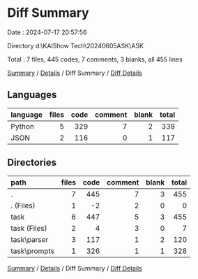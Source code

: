 # Diff Summary

Date : 2024-07-17 20:57:56

Directory d:\\KAIShow Tech\\20240605ASK\\ASK

Total : 7 files,  445 codes, 7 comments, 3 blanks, all 455 lines

[Summary](results.md) / [Details](details.md) / Diff Summary / [Diff Details](diff-details.md)

## Languages
| language | files | code | comment | blank | total |
| :--- | ---: | ---: | ---: | ---: | ---: |
| Python | 5 | 329 | 7 | 2 | 338 |
| JSON | 2 | 116 | 0 | 1 | 117 |

## Directories
| path | files | code | comment | blank | total |
| :--- | ---: | ---: | ---: | ---: | ---: |
| . | 7 | 445 | 7 | 3 | 455 |
| . (Files) | 1 | -2 | 2 | 0 | 0 |
| task | 6 | 447 | 5 | 3 | 455 |
| task (Files) | 2 | 4 | 3 | 0 | 7 |
| task\\parser | 3 | 117 | 1 | 2 | 120 |
| task\\prompts | 1 | 326 | 1 | 1 | 328 |

[Summary](results.md) / [Details](details.md) / Diff Summary / [Diff Details](diff-details.md)